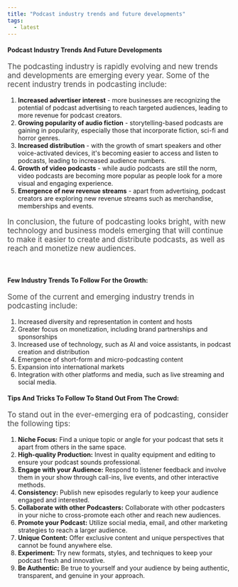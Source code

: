 ```yaml
---
title: "Podcast industry trends and future developments"
tags:
  - latest
---
```


#### Podcast Industry Trends And Future Developments

<p style="font-size:17px;opacity:0.8">
The podcasting industry is rapidly evolving and new trends and developments are emerging every year. Some of the recent industry trends in podcasting include:
</p>

1. **Increased advertiser interest** - more businesses are recognizing the potential of podcast advertising to reach targeted audiences, leading to more revenue for podcast creators.
1. **Growing popularity of audio fiction** - storytelling-based podcasts are gaining in popularity, especially those that incorporate fiction, sci-fi and horror genres.
1. **Increased distribution** - with the growth of smart speakers and other voice-activated devices, it's becoming easier to access and listen to podcasts, leading to increased audience numbers.
1. **Growth of video podcasts** - while audio podcasts are still the norm, video podcasts are becoming more popular as people look for a more visual and engaging experience.
1. **Emergence of new revenue streams** - apart from advertising, podcast creators are exploring new revenue streams such as merchandise, memberships and events.

<p style="font-size:17px;opacity:0.8">
In conclusion, the future of podcasting looks bright, with new technology and business models emerging that will continue to make it easier to create and distribute podcasts, as well as reach and monetize new audiences.
</p>

<br>

#### Few Industry Trends To Follow For the Growth:

<p style="font-size:17px;opacity:0.8">Some of the current and emerging industry trends in podcasting include:</p>

1. Increased diversity and representation in content and hosts
1. Greater focus on monetization, including brand partnerships and sponsorships
1. Increased use of technology, such as AI and voice assistants, in podcast creation and distribution
1. Emergence of short-form and micro-podcasting content
1. Expansion into international markets
1. Integration with other platforms and media, such as live streaming and social media.

#### Tips And Tricks To Follow To Stand Out From The Crowd:

<p style="font-size:17px;opacity:0.8">
To stand out in the ever-emerging era of podcasting, consider the following tips:
</p>

1. **Niche Focus:** Find a unique topic or angle for your podcast that sets it apart from others in the same space.
1. **High-quality Production:** Invest in quality equipment and editing to ensure your podcast sounds professional.
1. **Engage with your Audience:** Respond to listener feedback and involve them in your show through call-ins, live events, and other interactive methods.
1. **Consistency:** Publish new episodes regularly to keep your audience engaged and interested.
1. **Collaborate with other Podcasters:** Collaborate with other podcasters in your niche to cross-promote each other and reach new audiences.
1. **Promote your Podcast:** Utilize social media, email, and other marketing strategies to reach a larger audience.
1. **Unique Content:** Offer exclusive content and unique perspectives that cannot be found anywhere else.
1. **Experiment:** Try new formats, styles, and techniques to keep your podcast fresh and innovative.
1. **Be Authentic:** Be true to yourself and your audience by being authentic, transparent, and genuine in your approach.
